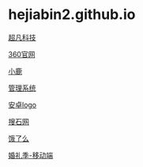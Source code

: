 # hejiabin2.github.io
<a href="https://hejiabin2.github.io//超凡科技/html/超凡科技.html">超凡科技</a>
 
<a href="https://hejiabin2.github.io//360官网/html/360官网.html">360官网</a>

<a href="https://hejiabin2.github.io//小鹿/html/小鹿.html">小鹿</a>
 
<a href="https://hejiabin2.github.io//管理系统/html/管理系统.html">管理系统</a>

<a href="https://hejiabin2.github.io//安卓logo/html/安卓.html">安卓logo</a>
 
<a href="https://hejiabin2.github.io//搜石网/html/首页.html">搜石网</a>
 
<a href="https://hejiabin2.github.io//饿了么/html/饿了么.html">饿了么</a>
 
<a href="https://hejiabin2.github.io//婚礼纪-移动端/html/婚礼纪.html">婚礼季-移动端</a>
